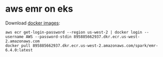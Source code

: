 # aws emr on eks

Download [docker images](https://docs.aws.amazon.com/emr/latest/EMR-on-EKS-DevelopmentGuide/docker-custom-images-tag.html):

```
aws ecr get-login-password --region us-west-2 | docker login --username AWS --password-stdin 895885662937.dkr.ecr.us-west-2.amazonaws.com
docker pull 895885662937.dkr.ecr.us-west-2.amazonaws.com/spark/emr-6.4.0:latest
```

